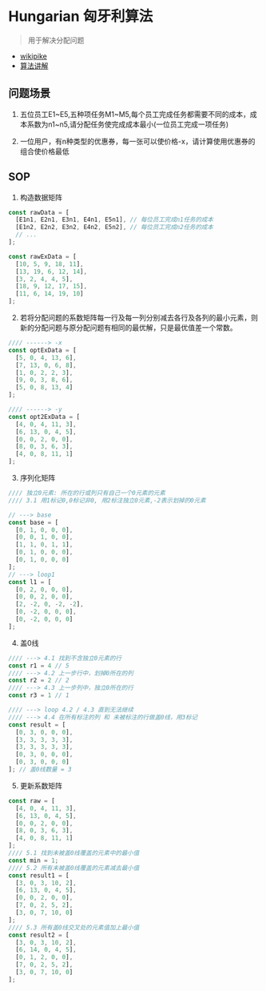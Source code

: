 # Hungarian 匈牙利算法

> 用于解决分配问题

* [wikipike](https://zh.wikipedia.org/wiki/%E5%8C%88%E7%89%99%E5%88%A9%E7%AE%97%E6%B3%95)
* [算法讲解](https://blog.csdn.net/wangzhenyang2/article/details/114933806)

## 问题场景

1. 五位员工E1~E5,五种项任务M1~M5,每个员工完成任务都需要不同的成本，成本系数为n1~n5,请分配任务使完成成本最小(一位员工完成一项任务)

2. 一位用户，有n种类型的优惠券，每一张可以使价格-x，请计算使用优惠券的组合使价格最低

## SOP

1. 构造数据矩阵

```ts
const rawData = [
  [E1n1, E2n1, E3n1, E4n1, E5n1], // 每位员工完成n1任务的成本
  [E1n2, E2n2, E3n2, E4n2, E5n2], // 每位员工完成n2任务的成本
  // ...
];

const rawExData = [
  [10, 5, 9, 18, 11],
  [13, 19, 6, 12, 14],
  [3, 2, 4, 4, 5],
  [18, 9, 12, 17, 15],
  [11, 6, 14, 19, 10]
];
```

2. 若将分配问题的系数矩阵每一行及每一列分别减去各行及各列的最小元素，则新的分配问题与原分配问题有相同的最优解，只是最优值差一个常数。

```ts
//// ------> -x
const optExData = [
  [5, 0, 4, 13, 6],
  [7, 13, 0, 6, 8],
  [1, 0, 2, 2, 3],
  [9, 0, 3, 8, 6],
  [5, 0, 8, 13, 4]
];

//// ------> -y
const opt2ExData = [
  [4, 0, 4, 11, 3],
  [6, 13, 0, 4, 5],
  [0, 0, 2, 0, 0],
  [8, 0, 3, 6, 3],
  [4, 0, 8, 11, 1]
];
```

3. 序列化矩阵

```ts
//// 独立0元素: 所在的行或列只有自己一个0元素的元素
//// 3.1 用1标记0,0标记非0, 用2标注独立0元素,-2表示划掉的0元素

// ---> base
const base = [
  [0, 1, 0, 0, 0],
  [0, 0, 1, 0, 0],
  [1, 1, 0, 1, 1],
  [0, 1, 0, 0, 0],
  [0, 1, 0, 0, 0]
];
// ---> loop1
const l1 = [
  [0, 2, 0, 0, 0],
  [0, 0, 2, 0, 0],
  [2, -2, 0, -2, -2],
  [0, -2, 0, 0, 0],
  [0, -2, 0, 0, 0]
];
```

4. 盖0线

```ts
//// ---> 4.1 找到不含独立0元素的行
const r1 = 4 // 5
//// ---> 4.2 上一步行中，划掉0所在的列
const r2 = 2 // 2
//// ---> 4.3 上一步列中，独立0所在的行
const r3 = 1 // 1

//// ---> loop 4.2 / 4.3 直到无法继续
//// ---> 4.4 在所有标注的列 和 未被标注的行做盖0线，用3标记
const result = [
  [0, 3, 0, 0, 0],
  [3, 3, 3, 3, 3],
  [3, 3, 3, 3, 3],
  [0, 3, 0, 0, 0],
  [0, 3, 0, 0, 0]
]; // 盖0线数量 = 3
```

5. 更新系数矩阵

```ts
const raw = [
  [4, 0, 4, 11, 3],
  [6, 13, 0, 4, 5],
  [0, 0, 2, 0, 0],
  [8, 0, 3, 6, 3],
  [4, 0, 8, 11, 1]
];
//// 5.1 找到未被盖0线覆盖的元素中的最小值
const min = 1;
//// 5.2 所有未被盖0线覆盖的元素减去最小值
const result1 = [
  [3, 0, 3, 10, 2],
  [6, 13, 0, 4, 5],
  [0, 0, 2, 0, 0],
  [7, 0, 2, 5, 2],
  [3, 0, 7, 10, 0]
];
//// 5.3 所有盖0线交叉处的元素值加上最小值
const result2 = [
  [3, 0, 3, 10, 2],
  [6, 14, 0, 4, 5],
  [0, 1, 2, 0, 0],
  [7, 0, 2, 5, 2],
  [3, 0, 7, 10, 0]
];
```
